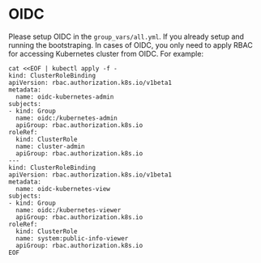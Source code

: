 # OIDC
Please setup OIDC in the `group_vars/all.yml`. If you already setup and running the bootstraping. In cases of OIDC, you only need to apply RBAC for accessing Kubernetes cluster from OIDC. For example:

```
cat <<EOF | kubectl apply -f -
kind: ClusterRoleBinding
apiVersion: rbac.authorization.k8s.io/v1beta1
metadata:
  name: oidc-kubernetes-admin
subjects:
- kind: Group
  name: oidc:/kubernetes-admin
  apiGroup: rbac.authorization.k8s.io
roleRef:
  kind: ClusterRole
  name: cluster-admin
  apiGroup: rbac.authorization.k8s.io
---
kind: ClusterRoleBinding
apiVersion: rbac.authorization.k8s.io/v1beta1
metadata:
  name: oidc-kubernetes-view
subjects:
- kind: Group
  name: oidc:/kubernetes-viewer
  apiGroup: rbac.authorization.k8s.io
roleRef:
  kind: ClusterRole
  name: system:public-info-viewer
  apiGroup: rbac.authorization.k8s.io  
EOF
```
